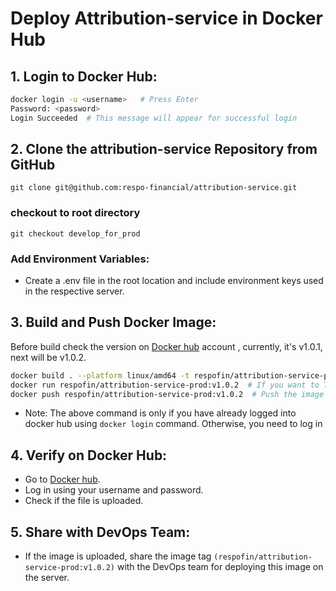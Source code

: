 # Deploy Attribution-service in Docker Hub

## 1. Login to Docker Hub:

```bash
docker login -u <username>   # Press Enter
Password: <password>
Login Succeeded  # This message will appear for successful login
```

## 2. Clone the attribution-service Repository from GitHub

```
git clone git@github.com:respo-financial/attribution-service.git
```
### checkout to root directory
```
git checkout develop_for_prod
```
### Add Environment Variables:
- Create a .env file in the root location and include environment keys used in the respective server.

## 3. Build and Push Docker Image:
Before build check the version on [Docker hub](https://hub.docker.com/) account
, currently, it's v1.0.1, next will be v1.0.2.

```bash
docker build . --platform linux/amd64 -t respofin/attribution-service-prod:v1.0.2  # This creates an image with the specified name and version
docker run respofin/attribution-service-prod:v1.0.2  # If you want to Test the image locally
docker push respofin/attribution-service-prod:v1.0.2  # Push the image to Docker Hub
```
* Note: The above command is only if you have already logged into docker hub using `docker login` command. Otherwise, you need to log in

## 4. Verify on Docker Hub:
- Go to [Docker hub](https://hub.docker.com/).
- Log in using your username and password.
- Check if the file is uploaded.

## 5. Share with DevOps Team:
- If the image is uploaded, share the image tag `(respofin/attribution-service-prod:v1.0.2)` with the DevOps team for deploying this image on the server.

